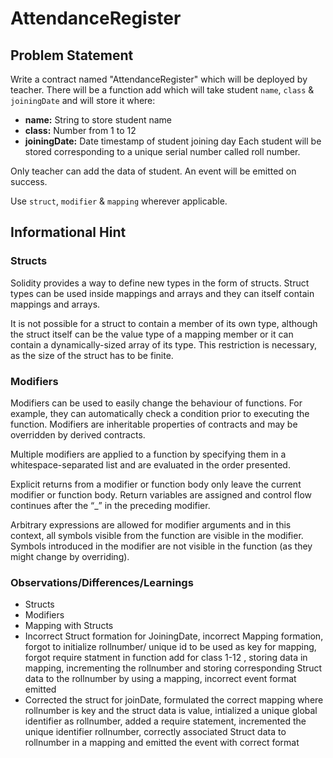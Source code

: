 # AttendanceRegister
## Problem Statement

Write a contract named "AttendanceRegister" which will be deployed by teacher. There will be a function add which will take student `name`,   `class` & `joiningDate` and will store it where:

- **name:** String to store student name
- **class:** Number from 1 to 12
- **joiningDate:** Date timestamp of student joining day
Each student will be stored corresponding to a unique serial number called roll number.

Only teacher can add the data of student. An event will be emitted on success.

Use `struct`, `modifier` & `mapping` wherever applicable. 

## Informational Hint

### Structs
Solidity provides a way to define new types in the form of structs. Struct types can be used inside mappings and arrays and they can itself contain mappings and arrays. 

It is not possible for a struct to contain a member of its own type, although the struct itself can be the value type of a mapping member or it can contain a dynamically-sized array of its type. This restriction is necessary, as the size of the struct has to be finite.

### Modifiers
Modifiers can be used to easily change the behaviour of functions. For example, they can automatically check a condition prior to executing the function. Modifiers are inheritable properties of contracts and may be overridden by derived contracts.

Multiple modifiers are applied to a function by specifying them in a whitespace-separated list and are evaluated in the order presented.

Explicit returns from a modifier or function body only leave the current modifier or function body. Return variables are assigned and control flow continues after the “_” in the preceding modifier.

Arbitrary expressions are allowed for modifier arguments and in this context, all symbols visible from the function are visible in the modifier. Symbols introduced in the modifier are not visible in the function (as they might change by overriding).

### Observations/Differences/Learnings

- Structs
- Modifiers
- Mapping with Structs
- Incorrect Struct formation for JoiningDate, incorrect Mapping formation, forgot to initialize rollnumber/ unique id to be used as key for mapping, forgot require statment in function add for class 1-12 , storing data in mapping, incrementing the rollnumber and storing corresponding Struct data to the rollnumber by using a mapping, incorrect event format emitted
- Corrected the struct for joinDate, formulated the correct mapping where rollnumber is key and the struct data is value, intialized a unique global identifier as rollnumber, added a require statement, incremented the unique identifier rollnumber, correctly associated Struct data to rollnumber in a mapping and emitted the event with correct format
